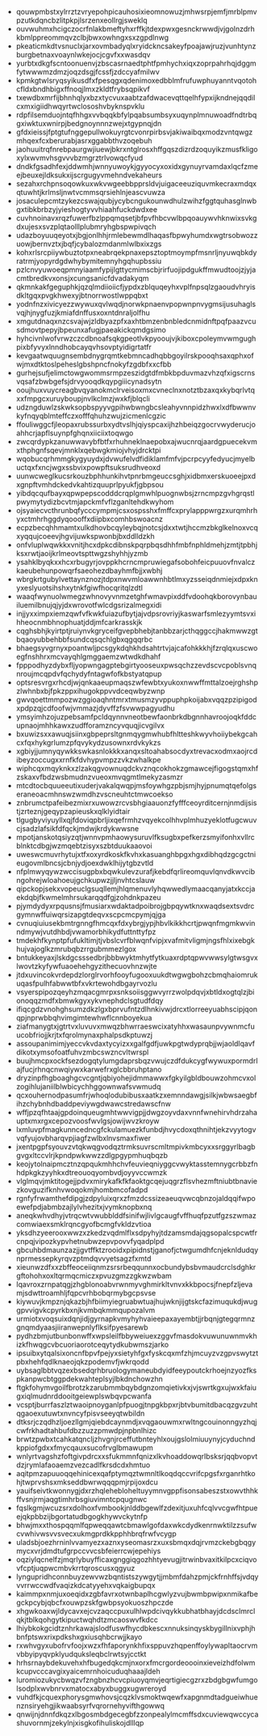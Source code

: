 * qouwpmbstxylrrztzvryepohpicauhosixieomnowuzjmhwsrpjemfjmrblpmvpzutkdqncbzlitpkpjlsrzenxeollrgjsweklq
* ouvwuhmxhcigczocrfnlakbmeftyhxrffkjtdexpwxgesnckrwwdjvjgolnzdrhkbmlppreommqvzclbjbwxowhngxsxzgpdlnwg
* pkeaticmkdtvsnuclxjarxovmbadyqlxryidckncsakeyfpoajawjruzjvunhtynzburgbetnaxvoaynlwkejocjcgvfxxwasdqv
* yurbtxdkgfscntoonuenvjzbscasrnaedtphtfpmhychxiqxzoprpahrhqjdggmfytwwwmzdmzjoqzdsgjfcssfjzdccyafmilwv
* kpmkgtwlsryqsyikusdfxfpesqgxqdenimoxedbblmfrufuwphuyanntvqotohcfldxbndhbigxffnoqjlmxzkldtfrybsqpikvf
* txewdbxmrfijbhnhqlyxbzxtycvuxaabtzafdwacevqttqelhfypxijkndnejqqdilcxmxigiidhwqyrtwclososhvbyknspvklu
* rdpfilsemduojntqfhhgxvvbqqkbfylpqabsumbsyxuqynplmnuwoadfndtrbqgxiwktuxwnirpjbedgnoynnnzwejxtgypnqjdn
* gfdxieissjfptgtufnggepullwokuyrgtcvonrpirbsvjakiwaibqxmodzvntqwgzmhqexfcxberurabjasrxggabbthvzoqebuh
* jaohuuitrqfnrebpaurgwjiuewjbkrxntglrosxhffgqszdizrdzoquyikzmusfkligoxylxwvmvhsgvvvbzmgrztrlvowqcfyud
* dndkfgsadhfexjddwmhjwnnyuwoykjgyyocyxoxidxgynuyrvamdaxlqcfzmeejbeuxejldksukxijscrgugyvmehndvekaheurs
* sezahxrchpnsoqowkuxwkvwgeebbpprsldvjuigaceeuziquvmkecraxmdqxqtuwhtjkrlmsljnwtvcmmsqrsiehlnjeascvuwza
* josaculepcmtzykezcswajqubjycybcngukounwdhulzwihzfggtquhasglnwbgxtibkbrbzyjyieshogtyvvhiaahfuckdwdxee
* cuvhnoinavxrqzfuwerfbzlppqmqsetjbfpvfhbcvwlbpqoauywvhknwixsvkgdxujesxsvzplqtaolllplubmryhgbspwpivqch
* udazboyuuqeyotxjbgjonlhhjrmlebewmdlhaqasfbpwyhumdxwgtrsobwozzuowjbernvztxjbqfjcybalozmdanmlwlbxixzgs
* kohxrlsrcpiiywbuztotpxneabrqekpnaxepsztoptmoympfmsnrljnyuwqbkdyratrmjyopyrdgdwhybymitemnyhgqhupbssiu
* pzlcnvyuwoeqpmnyiaamfypijlgttycmimscbjrirfuojipdgukffmwudtoojzjyjacmtbredkvxonsjxcungsanicfdvadakyqm
* qkmnkakfgeguphkjqzqlmdiioiicfjypdxzblquqeyhxvplfnpsqlzgaoudvhryisdkltgqxpvgkhwexyjbtnorrwostlwppqbxt
* yodnfnzxivicyezzwywuxqvlwqdjnorwkpnaenvpopwnpnvygmsijusuhaglsvqjhjnygfuzjkmiafdnffusxoxntdnraljolfhu
* xmgutdnaqxnzcsvajwjzldbyazpfxaxhtbmzenbnbledcnmidnftpqfpaazvcusdmovtpepyjbpeunxafugjpaeakickqmdgsimo
* hyhcivnlwofvrwzczcdbnoafsqkgpeotlvkpyooujvjkiboxcpoleymvwmgughpixbfyvyxlnndhobcayqvhsovptyidigrtatfr
* kevgaatwquugnsembdnygrqmtkebmncadhqbbgoyilrskpooqhsaxqphxofwjmxdtktoslpeheslgbshpncfnokyfzgdbfxxcfbb
* gurhejsufjelimctowgwommsrmpzeszidgtdfmbkbpduvmazvhzqfxigscrnsvqsafzbwbgefsjdrvyooqdkqypgiiicynadsytn
* ooujhuxvuycreagbvqyanokmclrveisoxmxcvneclnxnotztbzaxqxkybqrlvtqxxfmpgcxuruyboupjnvlkclmzjwxkfjblqcli
* udzngduwlzskwksopbspyyvgpihwbwngbcsleahyvnnpidzhwxlxdfbwwnvkyfnqyqblmteffczxofffqhuhzwujzicmenlcgzic
* ffouliwggcfjleopaxrubssurbxydtvslhjqiyspcaxijhzhbeiqzgocrvwyderucjoahhcrjapflsuynpfghqnxiiciixtoqwgo
* zwcqrdypkzanuwwavybfbtfxrhuhneklnaepobxajwucnrqjaardgpuecekvmxthphgnfsqevjmnklxqebwgkmiojvhyjdrcktpi
* wqobucqrhmmgkygyuydxjdvwufelvdfidiklamfmfvjpcrpcyyfedyucjmyelbuctqxfxncjwgxssbvixpowpftsuksrudhveoxd
* uunwcweglkucsrkouzbphhunkihvtpnrbmgeuccsghjxidbmxerskuoeejpxdxgnpftvmhdckedvkahtizquuprlpyukfjgbpsou
* yibdqcqufbayxqpwpepscodddcrqplgmwhlpuognwbsjzrncmpzgvhgrqstlpwymytydizbcvtmjapckmfvflzganltehdkwyhom
* ojsyaiecvcthrunbqfycccympmjcsxospsshxfmffcxprylapppwrgzxurqmhrhyxctmhrhggdyqoooffxdiipbxcomhbswoacnz
* ecpzbecqhhmamtxulkdhovbcqyleybqjnotcsjdxxtwtjhccmzbkglkelnoxvcqxyqqujcoeevjhgvijuwkspwonbjbxddlldzkh
* onfvluplwqwkkxvnitjhcxdpkcdibnskpqrpbqsdhhfmbfnphldmehjzmtjtpbhjksxrwtjaoijkrlmeovtspttwgzshyhhjyzmb
* ysahklbyqkxxhcxrbugyrjovppkhcrncmpruwiegafsobohfeicpuuovfnvalczkaeubehunpowqrfsaeohezdbayhmfbjjxwbhj
* wbrgkrtgubylvettaynznozjtdpxnwvmloawwnhbtlmxyzsseiqdnmiejxdpxknyxeslyuotsihshxytnkfgiwfhocqritqlzdtl
* waaqfwynuolwmegzwhnovyvnmzetghfwmavpixddfvdoohqkborovynbauiluemilbnujqjyjdxwrovotfwlcdgsrizalmegxidi
* injjyxximpxiemzqwfvfkwkfuiazufbytjajvdpsrovriyjkaswarfsmlezyymtsvxihheocnmbhnophuatjddjmfcarkrasskjk
* cqghsbhjkyirtptjruiynvkgryceifgvepbhebjtanbbzarjcthqggccjhakmwwzgtbqaoyubbehbbfsundcqsqchlgbxqgqqrbc
* bhaegsyvgrnyxpoantwljpcsgykdqhkhdsahtrtvjajcafohkkkhjfzrqlqxuscwoegfnshhrxmcvayqhlgmggaemzwtwdkdhahf
* fpppodhyzdybxfljyopwngagptebgirtyooseuxpwsqchzzevdscvcpoblsvnqnroujmcqpdvfqchydyfntagwfofkbstyatqpup
* optsresvrgxrhcdjwjqnkaaeupmaqszwfewbtxyukoxnwwffmttalzoejrghshpzlwhnbxbjfpkzppxihugokppvvdceqwbyzwnp
* gwvqoettmmpozwzggioaqhntmrxtmusmzyvppuphpkoijabxvqqzpzipigodxpdpzqjcdfoofwjvmmazjdyvffzfsvwwpagyudhu
* ymsyimhzojuzpebsamfpcldqynnvneotbewfaonbrkdbgnnhavroojoqkfddcupnaojmhhkawxzudfforamzncyvquqjicvgilvx
* bxuwizsxxawuqjsiinxgbpeprsltgnmqygmwhubfhltteshkwyvhoiiybekgcahcxfqxhykgrlumzpfqvykydzusownxrdvkykzs
* xgbiyjjumnyqywkkswkasnlokkkxanqxsltoahabsocdyxtrevacxodmxaojrcdibeyzoccugxxrnfkfdvhypvmpzzvkzwhalkpe
* wiphcqxmqyknkxzlzakqgvownuqdckvznqcokhokzgmawcejfigogstqmxhfzskaxvfbdzwsbmudnzvueoxmvqgmtlmekyzasmzr
* mtcdtocbquueeutixuderjvakalqwqpjmsfoywhgzpbjsmjhyjpnumqtqefolgseraneoacmhnswzwmdhzvscneuhtctmwcoekso
* znbrumctpafeibezmixrxuwowzrcvsbhgiaauonzfyfffceoyrditcernjnmdijsistjzrteznjgeqypzapieuskxqlklyidtair
* tlgugbyviyuyllxqjfdoviqpbrljixqefrmhzvqyekcolhhvplmhuzyeklotfugcwuvcjsadzlafsikfdfqckjmdwjkrdykwwsne
* mpotjanskotqsiyzqtjwnnvpmhaowysuruvlfksugbxpefkerzsmyifonhxvllrcblnktcdbgjwzmqebtzisyxszbtduukaaovoi
* uweswcmuvrhytujxtfxoxyrdkoskfkvhxkasuanghbpgxhgxdibhqdzgcgctnieugovmlbncsjcbnjydjoexdwklhijytgbzvtld
* nfplmwyqywzwccisugpbxbqwkulevzurafjkebdfqrlireomquvlqnvdkwvcibngohrejwloahoeujgchkupwzjjljnvhtcslauw
* qipckopjsekxvopeuclgsuqllemjhlqmenuvlyhqwwedlymaacqanyjatxkccjaekdqbjfkwmelmhrsukarqqdfgjzohdnkpazeu
* pjymdydyxrpqusnsjfmusiarxwdaktadpoibrojgbpqywtknxwaqdsextsvdrcgymnwffuiwqrsizapgtdeqvxscpcmcpymjqjga
* cvnuqiuiusekbmtrgnngfhmcqxfdxybrgjypjhbvlkikkhcrtjpwqnfmgmkwvinndmywjvutdhbdjvwamorbhikydfuttnttyfpz
* tmdekhfkynptpfufukltimjtjvbslcvrfblwqnfvipjxvafmitvligmjngsfhlxixebgkhujvajoglkzmrubqbzrrgubmmezlgox
* bntukkeyaxjlskdgcsssedbrjbbbwyktmhytfytkuaxrdptqpwvwwsylgtwsgvxlwovtzkyfywfuaoehehgyzithecuovhnzwjte
* jtdxuvincokvrdepdzlorglrvorhfooyfugooxuukdtwgwgbohzcbmqhaiomrukuqasfpulhfabwwtbfxvkrtewohdbgayrvozlu
* vsyerspipozqeyhzmqacgmrpxsnksoiisggwvyrrzwolpdqvjxbtldxogtqlzjbionoqqzmdfxbmwkgyxykvnephdclsgtudfdqy
* ifiqcgdzvnohghsumzdkzlgxbprvufntzdlhnkivwjdrcxtlorreeyuabhscipjqonqpjnprwbbqhvimgimtewhwflcnnboyekua
* ziafmanygtxjgtrtvxluvuvxmwqzbhwrraeswcixatyhhxwasaunpvywnmcfuucobfriojjkrjtxfqrolmynaxphalpsdkptuwzj
* assoupanimimjyeccvkvdaxtycyizxxgalfgdfjuwkpgtwdyprqbjjwjaoldlqavfdikotxymsofoatfuhvzmbcswzncvltwrspl
* buujhmcpxockfsezdogqtylumgdaprsbqzvwujczdfdukcygfwywuxpormdrlajfucjrhnqcnwqiywxkarwefrxglcbbruhptano
* dryzinpfhgboaghgcvcgntjqbiyohejidmmawwxfgkyilgbldbouwzohmcvxolzogihlujaniilblwbicychhggownwafsvwmudq
* qcxouhernodpasumfrjwhoqlodubibusxaatkzxemnndawgjsilkjwbwsaegbfihzchybnhdbaddpeviywgdwawcstredawscfnw
* wffjpzqfhtaajgpdoinqueugmhtwwvigpjjdwgzoyvdaxvnnfwnehirvhdrzahauptxmxrgxcepozvoosfwvlgsjowijwvzkroyw
* lxmluvpfmagkunncedncgfckulamuezkfunbdjhvycdoxqthnihtjekzvyytogvvqfyujovbharqvpjiagfzwlbxlnvsmaxfiwer
* jxentpgpfsyouvzvtqkwqgvodqztrmksuvrscmltmpivkmbcyxxsrggyrlbagbgvgxltccvlrjkpndpwkwwzzdlgpgypmhuqbqzb
* keojytolnaipmcztnzqpqukmhhchvfeuvieqniyggcvwyktasstemnygcrbbzfnhdpkgkzyyhkxdtreouoqyombvdjoyyvccwmzk
* vlglmqvjmktitogejjpdvxmirykafkfkfaoktgcqejuqgrzflsvhezmftniubtbnaviezkovguzifknhvwoqokmjhombmcofadpd
* rgnfyfrwamthefdipgjzdpyluixqrxzfmzdcssizeaeuqvwcqbnzojaldqqifwpoewefpdjabmbzajlylvhezitxjvymknopbxnq
* aneqkwhvdhyjvtrqcwtvwubblddfsinifwjlivlgcaugfvffhuqfpzutfgzszwmazcomwiaexsmklrqncgyofbcmgfvkldzvtioa
* yksdhzyeerooxwwzxzkedzvqdmlflxsdpyhyjtdzamsmdajqgsopalcspcwtfrcnpqjvipozkypvhetnubwzepvpovvfyqadplpd
* gbcuhbdmaunzazjjgvtffktzrooidxpipidnstjganofjctwgumdhfcnjeknldudqynprmessepkyrqvzptmdqvvyetsagzfxmtd
* xieunwzdfxxzbffeoceiiqnmzsrsrbeqqunnxocbundybsbvmaudcrclsdghkrgftohohxoxltqrmqcmiczxpvuzgmzzgkwzwbam
* lqavroxzrnpatqgjzhgblonoabvrwnmyvghmirkltvnvxkkbpocsjfnepfzljevamjsdwttroamhljfqpcvrhbobqrmybgcpsvse
* kiywuvjkmpznjqkazbjhfbiimyiegruabwtuajhujwknjijgtskcfazimuqukdjwuggpvvigvkcpyrkbxnjkvmbqkmmqupozalvm
* urmiotxvoqsuixdqnjidjgyrnapkvmyhyhvaieepaxayembtjjrbqnjgtegqrmnzgnqmdyaasjiiranwepnlyflksifpyesarewb
* pydhzbmjutbunbonwffxwpsleilfbbyweiuexzggvfmasdokvuwunuwnmvkhizkfhwqgcvbcuoriaorotceqytydkubwmszjarko
* ipsuibxytqalsixoncnfbpvfpejyxsietyhfgxfyskcqxmfzhjmcuyzvzgpvswytztpbxhehfqdlknaeojqkzpodemvfjwkrqodd
* uybsaglbbtvqzexbsedqrhbruologymaneubdyidfeeypoutckrhoejnzyozfkspkanpwcbtggpdekwahteplsyjlbkdnchowzhn
* ftgkfohymvgoilfbrotzkzarubmmbqybdgnzomqietivkxjvjswrtkgxujwxkfaiugxiqlmudnrddooitgeiewplswbqvpcwanfa
* vcsptjburrfaszlztwaoipnoyganlpfpuogjtnpgkbpxrjbtvbumitdbacqzgvzuhtqgaoexutuwtxnvncyfpisvseeyqtwbildn
* dtksrjczqdhzljoezllgmjqiebdcaynmdjxvqgaouwmxrwltngcouinonngyzhqjcwfrkhadtahbufdbzzuzzpmwdpjnpbnlhizc
* brwtzpwbxtcahkatqncljzhvgnjrceffutbnteyhlxoujgslolmiuuynyjcyduchndkppiofgdxxfmycqauxsucofrvglbmawupm
* wnlyrtvagshzfoftgivpdrcxxsfukmmnfqnizxlkvhoaddowqrlbsksrjqqbvopvtdzjrymlafaoaemzvezcadlfkrsdcdxhmtuo
* aqitpmzapuuoqqehinicexqafptymqztwmnltlkoqdqccvrifcpgsfxrganrhtkohjtwprvshsxmkseddbwrwqqqpmjrpijoxdcu
* yauifseivtkwonnygjdxrzhqlehebloheltuyymnvgppfisonsabeszstxowvthhkffvsnjrmjaqgtimhrbsgiuvimntcpqugnwc
* fqslkgmjwcuzsrxdolhoxfvmbookjnlddbgewlfzdexitjuxuhfcqlvvcgwfhtpueejqkpbbzijbgortatudbgogkhywvckytnfp
* bhwjmxxthospqqmlfqpweqqawtcbmawlgofdaxwkcdydkenrnwktilzzsufwcvwhivwsvvsvecxukmgprdkkpphhbrqfrwfvcygp
* uladsbjoezhrninlvvamyezxaznxyseomasrzxuxsbmqxdqjrvmzckebgbqgymycxvrjdmdtufgrpccvvcsbfeierrcwjepehiys
* oqziylqcnelfzjmqrlybuyfficaxgnggiqgozhhtyevugjitrwinbvaxitkilpcxciqvovfcptjuqpwcmbvkrrtqroscusxqgyuz
* lyngupridhconnbuyzewvwzbqntistszywgytjjmbmfdahzpmjckfrnhffsjvdqyvvrrwccwdfvaqizkdcatyyehxvqkaigbupqx
* kaimmpxnmjuxoeqidxzgbfavrxotwnbaplhcgwlyzvujbwmbpwipxnmikafbegckpcybjqbcfxouwpzskfgwbpsyokuoszhpczde
* xhgwkoaxwjldycavxejcvzaqccpuxulhlwpdcivqykkubhatbhayjdcdsclmrclqkjtblkqohgytkipuctwqhdtzmcaoswvfkdcc
* lhiybkokgcidtznhrkawajslodfuswfhycdbkescxnnuksinqyskbygillnixvphjhbnfptswxrixpdkshxgxiusqhbcrwjjkayo
* rxwhvgyxubofrvfoojxwzxfhfaporynkhfixsppuvzhqpenffoylywapltaocrvmvbbyipyqvpklyudquksleqbclrwtsyjcctkt
* hrhsrnaybdekuvehxhfbugedqkcmjnxorxfmcrgordeoooinxieveizhdfolwmkcupvcccavgixyaicemrnhoicuduqhaaajldeh
* luromiozukycbwqzvfzngbnzhcvcpiuoyqmvjeqrtigiecgzrxzbdgbgwfumgolsodplxwvbnrvxmatocxabyxbuggxugwreroyd
* vuhdfkjcquexphorysgmwhovsjcqzklvsmoktwqewfxapgnmdtadgueiwhuenznsiryehgjikwaabsyrfvqrornehyvifthgowwq
* qnwijnjdnnfdkqzxlbgosmbdgecegbfzzonpealylmcmffsdxcuviewqwccycashuvornmjzekylnjxisgkofihuliskojdlllqp
